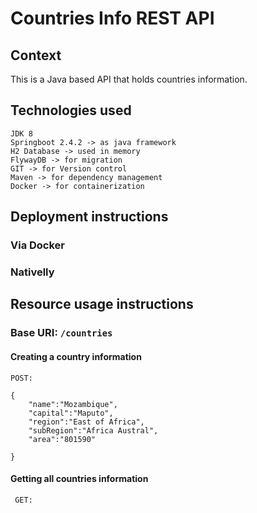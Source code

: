 # Countries Info REST API

## Context
 This is a Java based API that holds countries information.
 
## Technologies used
    JDK 8
    Springboot 2.4.2 -> as java framework
    H2 Database -> used in memory
    FlywayDB -> for migration
    GIT -> for Version control
    Maven -> for dependency management
    Docker -> for containerization 

## Deployment instructions 
###  Via Docker

###  Nativelly

##  Resource usage instructions

###    Base URI:  `/countries`
#### Creating a country information    
    POST:  

    {
        "name":"Mozambique",
        "capital":"Maputo",
        "region":"East of Africa",
        "subRegion":"Africa Austral",
        "area":"801590"
    
    }


#### Getting all countries information

     GET: 
